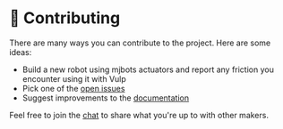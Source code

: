 # 👷 Contributing

There are many ways you can contribute to the project. Here are some ideas:

- Build a new robot using mjbots actuators and report any friction you encounter using it with Vulp
- Pick one of the [open issues](https://github.com/upkie/vulp/issues?q=is%3Aissue+is%3Aopen)
- Suggest improvements to the [documentation](https://upkie.github.io/vulp/)

Feel free to join the [chat](https://app.element.io/#/room/#tasts-robots:matrix.org) to share what you're up to with other makers.
